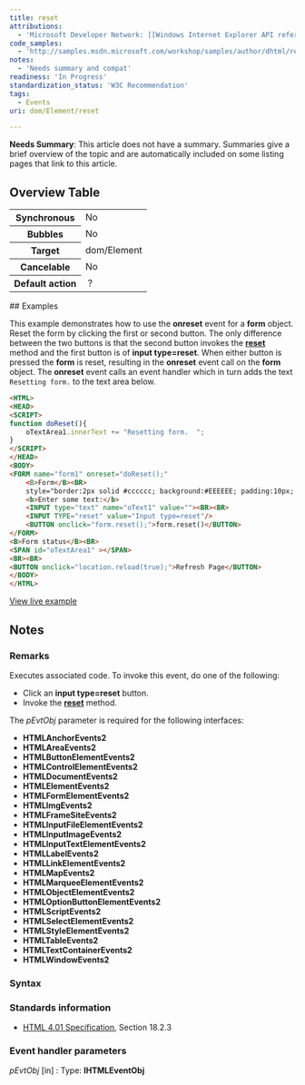 ```yaml
---
title: reset
attributions:
  - 'Microsoft Developer Network: [[Windows Internet Explorer API reference](http://msdn.microsoft.com/en-us/library/ie/hh828809%28v=vs.85%29.aspx) Article]'
code_samples:
  - 'http://samples.msdn.microsoft.com/workshop/samples/author/dhtml/refs/onreset.htm'
notes:
  - 'Needs summary and compat'
readiness: 'In Progress'
standardization_status: 'W3C Recommendation'
tags:
  - Events
uri: dom/Element/reset

---
```

**Needs Summary**: This article does not have a summary. Summaries give a brief overview of the topic and are automatically included on some listing pages that link to this article.

## Overview Table

<table class="wikitable">
<tr>
<th>
Synchronous

</th>
<td>
No

</td>
</tr>
<tr>
<th>
Bubbles

</th>
<td>
No

</td>
</tr>
<tr>
<th>
Target

</th>
<td>
dom/Element

</td>
</tr>
<tr>
<th>
Cancelable

</th>
<td>
No

</td>
</tr>
<tr>
<th>
Default action

</th>
<td>
 ?

</td>
</tr>
</table>
## Examples

This example demonstrates how to use the **onreset** event for a **form** object. Reset the form by clicking the first or second button. The only difference between the two buttons is that the second button invokes the [**reset**](/dom/HTMLFormElement/reset) method and the first button is of **input type=reset**. When either button is pressed the **form** is reset, resulting in the **onreset** event call on the **form** object. The **onreset** event calls an event handler which in turn adds the text `Resetting form.` to the text area below.

``` html
<HTML>
<HEAD>
<SCRIPT>
function doReset(){
    oTextArea1.innerText += "Resetting form.  ";
}
</SCRIPT>
</HEAD>
<BODY>
<FORM name="form1" onreset="doReset();"
    <B>Form</B><BR>
    style="border:2px solid #cccccc; background:#EEEEEE; padding:10px; ">
    <b>Enter some text:</b>
    <INPUT type="text" name="oText1" value=""><BR><BR>
    <INPUT TYPE="reset" value="Input type=reset"/>
    <BUTTON onclick="form.reset();">form.reset()</BUTTON>
</FORM>
<B>Form status</B><BR>
<SPAN id="oTextArea1" ></SPAN>
<BR><BR>
<BUTTON onclick="location.reload(true);">Refresh Page</BUTTON>
</BODY>
</HTML>
```

[View live example](http://samples.msdn.microsoft.com/workshop/samples/author/dhtml/refs/onreset.htm)

## Notes

### Remarks

Executes associated code. To invoke this event, do one of the following:

-   Click an **input type=reset** button.
-   Invoke the [**reset**](/dom/HTMLFormElement/reset) method.

The *pEvtObj* parameter is required for the following interfaces:

-   **HTMLAnchorEvents2**
-   **HTMLAreaEvents2**
-   **HTMLButtonElementEvents2**
-   **HTMLControlElementEvents2**
-   **HTMLDocumentEvents2**
-   **HTMLElementEvents2**
-   **HTMLFormElementEvents2**
-   **HTMLImgEvents2**
-   **HTMLFrameSiteEvents2**
-   **HTMLInputFileElementEvents2**
-   **HTMLInputImageEvents2**
-   **HTMLInputTextElementEvents2**
-   **HTMLLabelEvents2**
-   **HTMLLinkElementEvents2**
-   **HTMLMapEvents2**
-   **HTMLMarqueeElementEvents2**
-   **HTMLObjectElementEvents2**
-   **HTMLOptionButtonElementEvents2**
-   **HTMLScriptEvents2**
-   **HTMLSelectElementEvents2**
-   **HTMLStyleElementEvents2**
-   **HTMLTableEvents2**
-   **HTMLTextContainerEvents2**
-   **HTMLWindowEvents2**

### Syntax

### Standards information

-   [HTML 4.01 Specification](http://go.microsoft.com/fwlink/p/?linkid=25320), Section 18.2.3

### Event handler parameters

*pEvtObj* [in]
:   Type: ****IHTMLEventObj****

